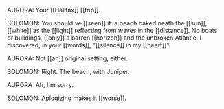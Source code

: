 AURORA: Your [[Halifax]] [[trip]].  
  
SOLOMON: You should've [[seen]] it: a beach baked neath the [[sun]], [[white]] as the [[light]] reflecting from waves in the [[distance]]. No boats or buildings, [[only]] a barren [[horizon]] and the unbroken Atlantic. I discovered, in your [[words]], "[[silence]] in my [[heart]]".  
  
AURORA: Not [[an]] original setting, either.  
  
SOLOMON: Right. The beach, with Juniper.  
  
AURORA: Ah, I'm sorry.  
  
SOLOMON: Aplogizing makes it [[worse]].  
  
